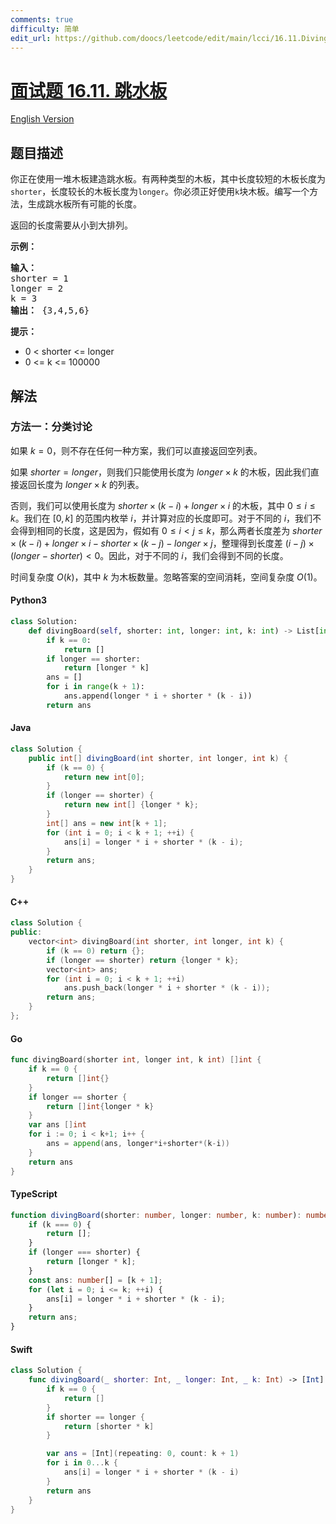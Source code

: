 ```yaml
---
comments: true
difficulty: 简单
edit_url: https://github.com/doocs/leetcode/edit/main/lcci/16.11.Diving%20Board/README.md
---
```


<!-- problem:start -->

# [面试题 16.11. 跳水板](https://leetcode.cn/problems/diving-board-lcci)

[English Version](/lcci/16.11.Diving%20Board/README_EN.md)

## 题目描述

<!-- description:start -->

<p>你正在使用一堆木板建造跳水板。有两种类型的木板，其中长度较短的木板长度为<code>shorter</code>，长度较长的木板长度为<code>longer</code>。你必须正好使用<code>k</code>块木板。编写一个方法，生成跳水板所有可能的长度。</p>
<p>返回的长度需要从小到大排列。</p>
<p><strong>示例：</strong></p>
<pre><strong>输入：</strong>
shorter = 1
longer = 2
k = 3
<strong>输出：</strong> {3,4,5,6}
</pre>
<p><strong>提示：</strong></p>
<ul>
<li>0 < shorter <= longer</li>
<li>0 <= k <= 100000</li>
</ul>

<!-- description:end -->

## 解法

<!-- solution:start -->

### 方法一：分类讨论

如果 $k=0$，则不存在任何一种方案，我们可以直接返回空列表。

如果 $shorter=longer$，则我们只能使用长度为 $longer \times k$ 的木板，因此我们直接返回长度为 $longer \times k$ 的列表。

否则，我们可以使用长度为 $shorter \times (k-i) + longer \times i$ 的木板，其中 $0 \leq i \leq k$。我们在 $[0, k]$ 的范围内枚举 $i$，并计算对应的长度即可。对于不同的 $i$，我们不会得到相同的长度，这是因为，假如有 $0 \leq i \lt j \leq k$，那么两者长度差为 $shorter \times (k-i) + longer \times i - shorter \times (k-j) - longer \times j$，整理得到长度差 $(i - j) \times (longer - shorter) \lt 0$。因此，对于不同的 $i$，我们会得到不同的长度。

时间复杂度 $O(k)$，其中 $k$ 为木板数量。忽略答案的空间消耗，空间复杂度 $O(1)$。

<!-- tabs:start -->

#### Python3

```python
class Solution:
    def divingBoard(self, shorter: int, longer: int, k: int) -> List[int]:
        if k == 0:
            return []
        if longer == shorter:
            return [longer * k]
        ans = []
        for i in range(k + 1):
            ans.append(longer * i + shorter * (k - i))
        return ans
```

#### Java

```java
class Solution {
    public int[] divingBoard(int shorter, int longer, int k) {
        if (k == 0) {
            return new int[0];
        }
        if (longer == shorter) {
            return new int[] {longer * k};
        }
        int[] ans = new int[k + 1];
        for (int i = 0; i < k + 1; ++i) {
            ans[i] = longer * i + shorter * (k - i);
        }
        return ans;
    }
}
```

#### C++

```cpp
class Solution {
public:
    vector<int> divingBoard(int shorter, int longer, int k) {
        if (k == 0) return {};
        if (longer == shorter) return {longer * k};
        vector<int> ans;
        for (int i = 0; i < k + 1; ++i)
            ans.push_back(longer * i + shorter * (k - i));
        return ans;
    }
};
```

#### Go

```go
func divingBoard(shorter int, longer int, k int) []int {
	if k == 0 {
		return []int{}
	}
	if longer == shorter {
		return []int{longer * k}
	}
	var ans []int
	for i := 0; i < k+1; i++ {
		ans = append(ans, longer*i+shorter*(k-i))
	}
	return ans
}
```

#### TypeScript

```ts
function divingBoard(shorter: number, longer: number, k: number): number[] {
    if (k === 0) {
        return [];
    }
    if (longer === shorter) {
        return [longer * k];
    }
    const ans: number[] = [k + 1];
    for (let i = 0; i <= k; ++i) {
        ans[i] = longer * i + shorter * (k - i);
    }
    return ans;
}
```

#### Swift

```swift
class Solution {
    func divingBoard(_ shorter: Int, _ longer: Int, _ k: Int) -> [Int] {
        if k == 0 {
            return []
        }
        if shorter == longer {
            return [shorter * k]
        }

        var ans = [Int](repeating: 0, count: k + 1)
        for i in 0...k {
            ans[i] = longer * i + shorter * (k - i)
        }
        return ans
    }
}
```

<!-- tabs:end -->

<!-- solution:end -->

<!-- problem:end -->
